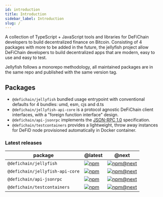 ```yaml
---
id: introduction
title: Introduction
sidebar_label: Introduction
slug: /
---
```


A collection of TypeScript + JavaScript tools and libraries for DeFiChain developers to build decentralized finance on Bitcoin.
Consisting of 4 packages with more to be added in the future, the jellyfish project allow DeFiChain developers to build decentralized apps that are modern, easy to use and easy to test.

Jellyfish follows a monorepo methodology, all maintained packages are in the same repo and published with the same version tag.

## Packages

* `@defichain/jellyfish` bundled usage entrypoint with conventional defaults for 4 bundles: umd, esm, cjs
  and d.ts
* `@defichain/jellyfish-api-core` is a protocol agnostic DeFiChain client interfaces, with a "foreign function interface"
  design.
* `@defichain/api-jsonrpc` implements the [JSON-RPC 1.0](https://www.jsonrpc.org/specification_v1) specification.
* `@defichain/testcontainers` provides a lightweight, throw away instances for DeFiD node provisioned automatically in
  Docker container.

### Latest releases

|package|@latest|@next|
|---|---|---|
|`@defichain/jellyfish`|[![npm](https://img.shields.io/npm/v/@defichain/jellyfish)](https://www.npmjs.com/package/@defichain/jellyfish/v/latest)|[![npm@next](https://img.shields.io/npm/v/@defichain/jellyfish/next)](https://www.npmjs.com/package/@defichain/jellyfish/v/next)|
|`@defichain/jellyfish-api-core`|[![npm](https://img.shields.io/npm/v/@defichain/jellyfish-api-core)](https://www.npmjs.com/package/@defichain/jellyfish-api-core/v/latest)|[![npm@next](https://img.shields.io/npm/v/@defichain/jellyfish-api-core/next)](https://www.npmjs.com/package/@defichain/jellyfish-api-core/v/next)|
|`@defichain/api-jsonrpc`|[![npm](https://img.shields.io/npm/v/@defichain/api-jsonrpc)](https://www.npmjs.com/package/@defichain/api-jsonrpc/v/latest)|[![npm@next](https://img.shields.io/npm/v/@defichain/api-jsonrpc/next)](https://www.npmjs.com/package/@defichain/api-jsonrpc/v/next)|
|`@defichain/testcontainers`|[![npm](https://img.shields.io/npm/v/@defichain/testcontainers)](https://www.npmjs.com/package/@defichain/testcontainers/v/latest)|[![npm@next](https://img.shields.io/npm/v/@defichain/testcontainers/next)](https://www.npmjs.com/package/@defichain/testcontainers/v/next)|
